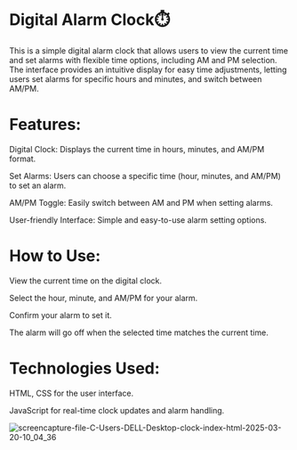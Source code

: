 <h1>Digital Alarm Clock⏱️</h1>

<p>This is a simple digital alarm clock that allows users to view the current time and set alarms with flexible time options, including AM and PM selection. 
  The interface provides an intuitive display for easy time adjustments, letting users set alarms for specific hours and minutes, and switch between AM/PM.</p>

<h1>Features:</h1>
<p>Digital Clock: Displays the current time in hours, minutes, and AM/PM format.</p>
<p>Set Alarms: Users can choose a specific time (hour, minutes, and AM/PM) to set an alarm.</p>
<p>AM/PM Toggle: Easily switch between AM and PM when setting alarms.</p>
<p>User-friendly Interface: Simple and easy-to-use alarm setting options.</p>

<h1>How to Use:</h1>
<p>View the current time on the digital clock.</p>
<p>Select the hour, minute, and AM/PM for your alarm.</p>
<p>Confirm your alarm to set it.</p>
<p>The alarm will go off when the selected time matches the current time.</p>

<h1>Technologies Used:</h1>
<p>HTML, CSS for the user interface.</p>
<p>JavaScript for real-time clock updates and alarm handling.</p>

![screencapture-file-C-Users-DELL-Desktop-clock-index-html-2025-03-20-10_04_36](https://github.com/user-attachments/assets/ab4f9f07-8ebc-455f-9c8e-82a5d36e82d9)

  

